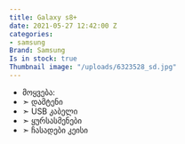 ```yaml
---
title: Galaxy s8+
date: 2021-05-27 12:42:00 Z
categories:
- samsung
Brand: Samsung
Is in stock: true
Thumbnail image: "/uploads/6323528_sd.jpg"
---
```


* მოყვება: 
* ➣ დამტენი
* ➣ USB კაბელი
* ➣ ყურსასმენები
* ➣ ჩასადები კეისი